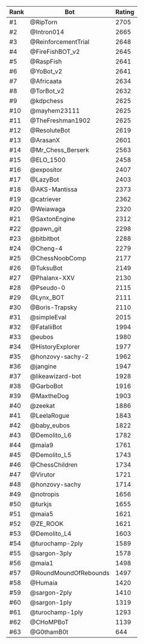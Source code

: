 Rank|Bot|Rating
---|---|---
#1|@RipTorn|2705
#2|@Intron014|2665
#3|@ReinforcementTrial|2648
#4|@FireFishBOT_v2|2645
#5|@RaspFish|2641
#6|@YoBot_v2|2641
#7|@Africaata|2634
#8|@TorBot_v2|2632
#9|@kdpchess|2625
#10|@mayhem23111|2625
#11|@TheFreshman1902|2625
#12|@ResoluteBot|2619
#13|@ArasanX|2601
#14|@Mr_Chess_Berserk|2563
#15|@ELO_1500|2458
#16|@expositor|2407
#17|@LazyBot|2403
#18|@AKS-Mantissa|2373
#19|@catriever|2362
#20|@Weiawaga|2320
#21|@SaxtonEngine|2312
#22|@pawn_git|2298
#23|@bitbitbot|2288
#24|@Cheng-4|2279
#25|@ChessNoobComp|2177
#26|@TuksuBot|2149
#27|@Phalanx-XXV|2130
#28|@Pseudo-0|2115
#29|@Lynx_BOT|2111
#30|@Boris-Trapsky|2110
#31|@simpleEval|2015
#32|@FataliiBot|1994
#33|@eubos|1980
#34|@HistoryExplorer|1977
#35|@honzovy-sachy-2|1962
#36|@jangine|1947
#37|@likeawizard-bot|1928
#38|@GarboBot|1916
#39|@MaxtheDog|1903
#40|@zeekat|1886
#41|@LeelaRogue|1843
#42|@baby_eubos|1822
#43|@Demolito_L6|1782
#44|@maia9|1761
#45|@Demolito_L5|1743
#46|@ChessChildren|1734
#47|@Virutor|1721
#48|@honzovy-sachy|1714
#49|@notropis|1656
#50|@turkjs|1655
#51|@maia5|1621
#52|@ZE_ROOK|1621
#53|@Demolito_L4|1603
#54|@turochamp-2ply|1589
#55|@sargon-3ply|1578
#56|@maia1|1498
#57|@RoundMoundOfRebounds|1497
#58|@Humaia|1420
#59|@sargon-2ply|1410
#60|@sargon-1ply|1319
#61|@turochamp-1ply|1293
#62|@CHoMPBoT|1139
#63|@G0thamB0t|644
